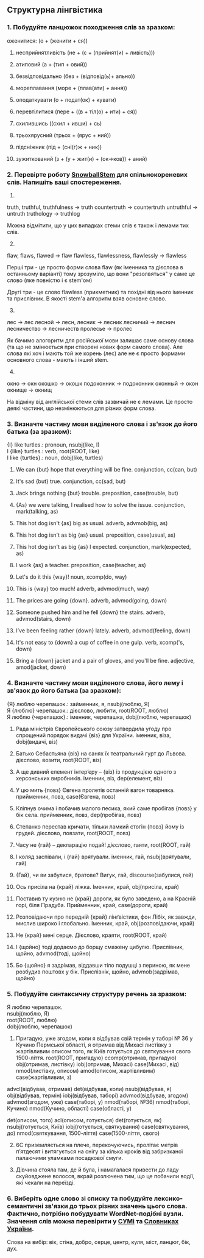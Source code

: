 ## Структурна лінгвістика

### 1. Побудуйте ланцюжок походження слів за зразком:

оженитися: (о + (женити + ся))

1. несприйнятливість
(не + (с + (прийнят(и) + ливість)))

2. атиповий
(а + (тип + овий))

3. безвідповідально
(без + (відповід(ь)+ ально))

4. мореплавання
(море + (плав(ати) + ання))

5. оподаткувати
(о + подат(ок) + кувати)

6. перевтілитися
(пере + ((в + тіл(о) + ити) + ся))

7. схилившись
((схил + ивши) + сь)

8. трьохярусний
(трьох + (ярус + ний))


9. підсніжник
(під + (сні(г)ж + ник))

10. зужиткований
(з + (у + жит(и) + (ок->ков)) + аний)


### 2. Перевірте роботу [SnowballStem](http://snowballstem.org/) для спільнокореневих слів. Напишіть ваші спостереження.

1. 
truth, truthful, truthfulness -> truth
countertruth -> countertruth
untruthful -> untruth
truthology -> truthlog

Можна відмітити, що у цих випадках стеми слів є також і лемами тих слів.

2. 
flaw, flaws, flawed -> flaw
flawless, flawlessness, flawlessly -> flawless

Перші три - це просто форми слова flaw (як іменника та дієслова в останньому варіанті) тому зрозуміло, що вони "резолвяться" у саме це слово (яке повністю і є stem'ом)

Другі три - це слово flawless (прикметник) та похідні від нього іменник та прислівник. В якості stem'а алгоритм взяв основне слово.


3. 
лес ->  лес
лесной -> лесн, 
лесник -> лесник
лесничий -> леснич
лесничество -> лесничеств
пролесье -> пролеc

Як бачимо алогоритм для російської мови залишає саме основу слова (та що не змінюється при створені нових форм самого слова). 
Але слова які хоч і мають той же корень (лес) але не є просто формами основного слова - мають і інший stem.


4. 
окно ->	окн
окошко -> окошк
подоконник -> подоконник
оконный -> окон
окнище -> окнищ

На відміну від англійської стеми слів зазвичай не є лемами. Це просто деякі частини, що незмінюються для різних форм слова.



### 3. Визначте частину мови виділеного слова і зв'язок до його батька (за зразком):

{I} like turtles.: pronoun, nsubj(like, I)  
I {like} turtles.: verb, root(ROOT, like)  
I like {turtles}.: noun, dobj(like, turtles)

1. We can {but} hope that everything will be fine.
conjunction, cc(can, but)

2. It's sad {but} true.
conjunction, cc(sad, but)

3. Jack brings nothing {but} trouble.
preposition, case(trouble, but)

4. {As} we were talking, I realised how to solve the issue.
conjunction, mark(talking, as)

5. This hot dog isn't {as} big as usual.
adverb, advmob(big, as)

6. This hot dog isn't as big {as} usual.
preposition, case(usual, as)

7. This hot dog isn't as big {as} I expected.
conjunction, mark(expected, as)

8. I work {as} a teacher.
preposition, case(teacher, as)

9. Let's do it this {way}!
noun, xcomp(do, way)

10. This is {way} too much!
adverb, advmod(much, way)

11. The prices are going {down}.
adverb, advmod(going, down)

12. Someone pushed him and he fell {down} the stairs.
adverb, advmod(stairs, down)

13. I’ve been feeling rather {down} lately.
adverb, advmod(feeling, down)

14. It's not easy to {down} a cup of coffee in one gulp.
verb, xcomp('s, down)

15. Bring a {down} jacket and a pair of gloves, and you'll be fine.
adjective, amod(jacket, down)



### 4. Визначте частину мови виділеного слова, його лему і зв'язок до його батька (за зразком):

{Я} люблю черепашок.: займенник, я, nsubj(люблю, Я)  
Я {люблю} черепашок.: дієслово, любити, root(ROOT, люблю)  
Я люблю {черепашок}.: іменник, черепашка, dobj(люблю, черепашок)  

1. Рада міністрів Європейського союзу затвердила угоду про спрощений порядок видачі {віз} для України.
іменник, віза, dobj(видачі, віз)

2. Батько Себастьяна {віз} на санях їх театральний гурт до Львова.
дієслово, возити, root(ROOT, віз)

3. А ще дивний елемент інтер’єру – {віз} із продукцією одного з херсонських виробників.
іменник, віз, dep(елемент, віз)

4. У цю мить {повз} Євгена пролетів останній вагон товарняка.
прийменник, повз, case(Євгена, повз)

5. Кліпнув очима і побачив малого песика, який саме пробігав {повз} у бік села.
прийменник, повз, dep(пробігав, повз)

6. Степанко перестав кричати, тільки ламкий стогін {повз} йому із грудей.
дієслово, повзати, root(ROOT, повз)

7. Часу не {гай} – декларацію подай!
дієслово, гаяти, root(ROOT, гай)

8. І коляд заспівали, і {гай} врятували.
іменник, гай, nsubj(врятували, гай)

9. {Гай}, чи ви забулися, братове?
Вигук, гай, discourse(забулися, гей)

10. Ось присіла на {край} ліжка.
Іменник, край, obj(присіла, край)


11. Поставив ту кузню не {край} дороги, як було заведено, а на Красній горі, біля Прадуба.
Прийменник, край, case(дороги, край)

12. Розповідаючи про передній {край} лінґвістики, фон Лібіх, як завжди, мислив широко і глобально.
Іменник, край, obj(розповідаючи, край)

13. Не {край} мені серце.
Дієслово, краяти, root(ROOT, край)

14. І {щойно} тоді додаємо до борщу смажену цибулю.
Прислівник, щойно, advmod(тоді, щойно)

15. Бо {щойно} я задрімав, віддавши тіло подушці з периною, як мене розбудив поштовх у бік.
Прислівнік, щойно, advmob(задрімав, щойно)


### 5. Побудуйте синтаксичну структуру речень за зразком:

Я люблю черепашок.  
nsubj(люблю, Я)  
root(ROOT, люблю)  
dobj(люблю, черепашок)

1. Пригадую, уже згодом, коли я відбував свій термін у таборі № 36 у Кучино Пермської області, я отримав від Михасі листівку з жартівливим описом того, як Київ готується до святкування свого 1500-ліття.
root(ROOT, пригадую)
ccomp(отримав, пригадую)
obj(отримав, листівку)
iobj(отримав, Михасі)
case(Михасі, від)
nmod(листівку, описом)
amod(описом, жартівливим)
case(жартівливим, з)

advcl(відбував, отримав)
det(відбував, коли)
nsubj(відбував, я)
obj(відбував, термін)
iobj(відбував, таборі)
advmod(відбував, згодом)
advmod(згодом, уже)
case(таборі, у)
nmod(таборі, №36)
nmod(таборі, Кучино)
nmod(Кучино, області)
case(області, у)

det(описом, того)
acl(описом, готується)
det(готується, як)
nsubj(готується, Київ)
iobj(готується, святкування)
case(святкування, до)
nmod(святкування, 1500-ліття)
case(1500-ліття, свого)


2. 6C приземляється на плече, перекочуючись, пролітає метрів п’ятдесят і витягується на снігу за кілька кроків від забризканої палаючими уламками посадкової смуги.


3. Дівчина стояла там, де й була, і намагалася привести до ладу скуйовджене волосся, вкрай розлючена тим, що це побачили водії, які чекали на переїзді.

### 6. Виберіть одне cлово зі списку та побудуйте лексико-семантичні зв'язки до трьох різних значень цього слова. Фактично, потрібно побудувати WordNet-подібні вузли. Значення слів можна перевірити у [СУМі](http://sum.in.ua/) та [Словниках України](http://lcorp.ulif.org.ua/dictua/).

Слова на вибір: вік, стіна, добро, серце, центр, куля, міст, ланцюг, бік, дух.

